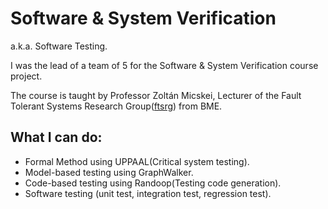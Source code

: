 # Software & System Verification

a.k.a. Software Testing.

I was the lead of a team of 5 for the Software & System Verification course project.

The course is taught by Professor Zoltán Micskei, Lecturer of the Fault Tolerant Systems Research Group([ftsrg](https://inf.mit.bme.hu/en)) from BME.

## What I can do:
+ Formal Method using UPPAAL(Critical system testing).
+ Model-based testing using GraphWalker.
+ Code-based testing using Randoop(Testing code generation).
+ Software testing (unit test, integration test, regression test).